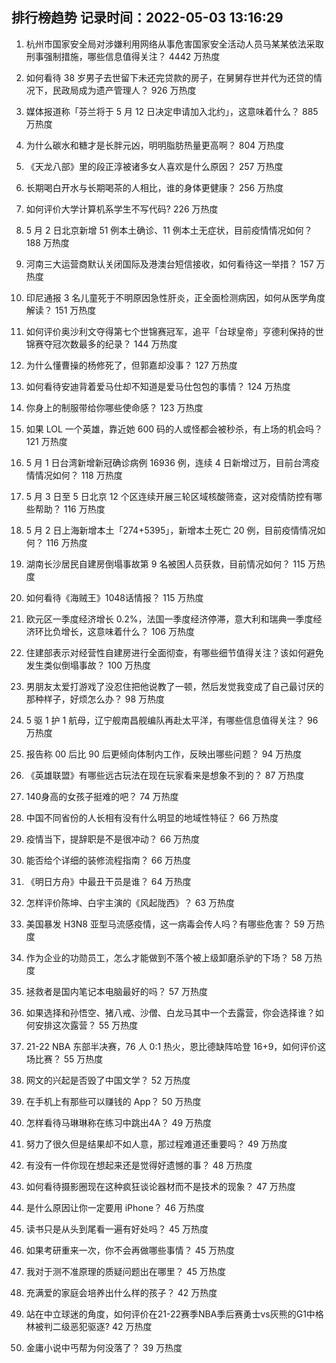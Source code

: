 
## 排行榜趋势 记录时间：2022-05-03 13:16:29
  
  1. 杭州市国家安全局对涉嫌利用网络从事危害国家安全活动人员马某某依法采取刑事强制措施，哪些信息值得关注？ 4442 万热度
    
  2. 如何看待 38 岁男子去世留下未还完贷款的房子，在舅舅存世并代为还贷的情况下，民政局成为遗产管理人？ 926 万热度
    
  3. 媒体报道称「芬兰将于 5 月 12 日决定申请加入北约」，这意味着什么？ 885 万热度
    
  4. 为什么碳水和糖才是长胖元凶，明明脂肪热量更高啊？ 804 万热度
    
  5. 《天龙八部》里的段正淳被诸多女人喜欢是什么原因？ 257 万热度
    
  6. 长期喝白开水与长期喝茶的人相比，谁的身体更健康？ 256 万热度
    
  7. 如何评价大学计算机系学生不写代码? 226 万热度
    
  8. 5 月 2 日北京新增 51 例本土确诊、11 例本土无症状，目前疫情情况如何？ 188 万热度
    
  9. 河南三大运营商默认关闭国际及港澳台短信接收，如何看待这一举措？ 157 万热度
    
  10. 印尼通报 3 名儿童死于不明原因急性肝炎，正全面检测病因，如何从医学角度解读？ 151 万热度
    
  11. 如何评价奥沙利文夺得第七个世锦赛冠军，追平「台球皇帝」亨德利保持的世锦赛夺冠次数最多的纪录？ 144 万热度
    
  12. 为什么懂曹操的杨修死了，但郭嘉却没事？ 127 万热度
    
  13. 如何看待安迪背着爱马仕却不知道是爱马仕包包的事情？ 124 万热度
    
  14. 你身上的制服带给你哪些使命感？ 123 万热度
    
  15. 如果 LOL 一个英雄，靠近她 600 码的人或怪都会被秒杀，有上场的机会吗？ 121 万热度
    
  16. 5 月 1 日台湾新增新冠确诊病例 16936 例，连续 4 日新增过万，目前台湾疫情情况如何？ 118 万热度
    
  17. 5 月 3 日至 5 日北京 12 个区连续开展三轮区域核酸筛查，这对疫情防控有哪些帮助？ 116 万热度
    
  18. 5 月 2 日上海新增本土「274+5395」，新增本土死亡 20 例，目前疫情情况如何？ 116 万热度
    
  19. 湖南长沙居民自建房倒塌事故第 9 名被困人员获救，目前情况如何？ 115 万热度
    
  20. 如何看待《海贼王》1048话情报？ 115 万热度
    
  21. 欧元区一季度经济增长 0.2%，法国一季度经济停滞，意大利和瑞典一季度经济环比负增长，这意味着什么？ 106 万热度
    
  22. 住建部表示对经营性自建房进行全面彻查，有哪些细节值得关注？该如何避免发生类似倒塌事故？ 100 万热度
    
  23. 男朋友太爱打游戏了没忍住把他说教了一顿，然后发觉我变成了自己最讨厌的那种样子，好烦怎么办？ 98 万热度
    
  24. 5 驱 1 护 1 航母，辽宁舰南昌舰编队再赴太平洋，有哪些信息值得关注？ 96 万热度
    
  25. 报告称 00 后比 90 后更倾向体制内工作，反映出哪些问题？ 94 万热度
    
  26. 《英雄联盟》有哪些远古玩法在现在玩家看来是想象不到的？ 87 万热度
    
  27. 140身高的女孩子挺难的吧？ 74 万热度
    
  28. 中国不同省份的人长相有没有什么明显的地域性特征？ 66 万热度
    
  29. 疫情当下，提辞职是不是很冲动？ 66 万热度
    
  30. 能否给个详细的装修流程指南？ 66 万热度
    
  31. 《明日方舟》中最丑干员是谁？ 64 万热度
    
  32. 怎样评价陈坤、白宇主演的《风起陇西》？ 63 万热度
    
  33. 美国暴发 H3N8 亚型马流感疫情，这一病毒会传人吗？有哪些危害？ 59 万热度
    
  34. 作为企业的功勋员工，怎么才能做到不落个被上级卸磨杀驴的下场？ 58 万热度
    
  35. 拯救者是国内笔记本电脑最好的吗？ 57 万热度
    
  36. 如果选择和孙悟空、猪八戒、沙僧、白龙马其中一个去露营，你会选择谁？如何安排这次露营？ 55 万热度
    
  37. 21-22 NBA 东部半决赛，76 人 0:1 热火，恩比德缺阵哈登 16+9，如何评价这场比赛？ 55 万热度
    
  38. 网文的兴起是否毁了中国文学？ 52 万热度
    
  39. 在手机上有那些可以赚钱的 App？ 50 万热度
    
  40. 怎样看待马琳琳称在练习中跳出4A？ 49 万热度
    
  41. 努力了很久但是结果却不如人意，那过程难道还重要吗？ 49 万热度
    
  42. 有没有一件你现在想起来还是觉得好遗憾的事？ 48 万热度
    
  43. 如何看待摄影圈现在这种疯狂谈论器材而不是技术的现象？ 47 万热度
    
  44. 是什么原因让你一定要用 iPhone？ 46 万热度
    
  45. 读书只是从头到尾看一遍有好处吗？ 45 万热度
    
  46. 如果考研重来一次，你不会再做哪些事情？ 45 万热度
    
  47. 我对于测不准原理的质疑问题出在哪里？ 45 万热度
    
  48. 充满爱的家庭会培养出什么样的孩子？ 42 万热度
    
  49. 站在中立球迷的角度，如何评价在21-22赛季NBA季后赛勇士vs灰熊的G1中格林被判二级恶犯驱逐? 42 万热度
    
  50. 金庸小说中丐帮为何没落了？ 39 万热度
    